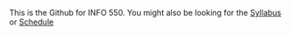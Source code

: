 This is the Github for INFO 550. You might also be looking for the [Syllabus](https://github.com/steviep42/info550_spring_2020/wiki/Syllabus) or [Schedule](https://github.com/steviep42/info550_spring_2020/wiki/Schedule)

